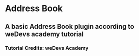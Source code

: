 # Address Book
## A basic Address Book plugin according to weDevs academy tutorial

### Tutorial Credits: weDevs Academy
